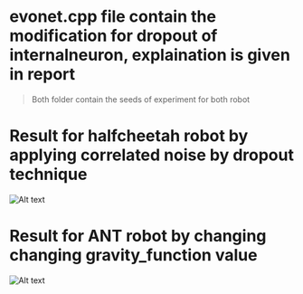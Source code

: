 # evonet.cpp file contain the modification for dropout of internalneuron, explaination is given in report    
> Both folder contain the seeds of experiment for both robot  
## 

# Result for halfcheetah robot by applying correlated noise by dropout technique 
![Alt text](https://github.com/razainno/cognitive_project_final/blob/master/gif/half_cheetah_dropout.gif
"halfcheetah robot movement after dropout internal neuron")

# Result for ANT robot by changing changing gravity_function value  

 ![Alt text](https://github.com/razainno/cognitive_project_final/blob/master/gif/ant_dropout.gif
 "ANT movement after dropout internal neuron")

